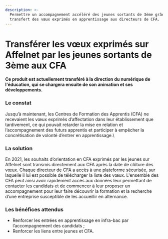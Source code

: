 ```yaml
---
description: >-
  Permettre un accompagnement accéléré des jeunes sortants de 3ème grâce à un
  transfert des vœux exprimés en apprentissage aux directeurs de CFA.
---
```


# Transférer les vœux exprimés sur Affelnet par les jeunes sortants de 3ème aux CFA

**Ce produit est actuellement transféré à la direction du numérique de l'éducation, qui se chargera ensuite de son animation et ses développements.**

### Le constat

Jusqu’à maintenant, les Centres de Formation des Apprentis (CFA) ne recevaient les vœux exprimés d’affectation dans leur établissement que tardivement, ce qui pouvait retarder la mise en relation et l’accompagnement des futurs apprentis et participer à empêcher la concrétisation de volonté d’entrer en apprentissage.\


### La solution

En 2021, les souhaits d’orientation en CFA exprimés par les jeunes sur Affelnet sont transmis directement aux CFA après la date de clôture des vœux. Chaque directeur de CFA a accès à une plateforme sécurisée, sur laquelle il lui est possible de télécharger la liste des vœux. L'ensemble des CFA peut ainsi avoir rapidement accès aux données leur permettant de contacter les candidats et de commencer à leur proposer un accompagnement pour leur faire découvrir la formation et la recherche d’une entreprise susceptible de les accueillir en alternance.

###

### Les bénéfices attendus

* Renforcer les entrées en apprentissage en infra-bac par l’accompagnement des candidats ;
* Renforcer les liens entre jeunes et CFA.
